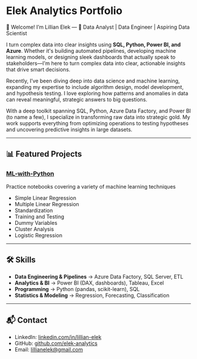 # Elek Analytics Portfolio

👋 Welcome! I’m Lillian Elek — 🚀 Data Analyst | Data Engineer | Aspiring Data Scientist

I turn complex data into clear insights using **SQL, Python, Power BI, and Azure**. Whether it's building automated pipelines, developing machine learning models, or designing sleek dashboards that actually speak to stakeholders—I'm here to turn complex data into clear, actionable insights that drive smart decisions.

Recently, I’ve been diving deep into data science and machine learning, expanding my expertise to include algorithm design, model development, and hypothesis testing. I love exploring how patterns and anomalies in data can reveal meaningful, strategic answers to big questions.

With a deep toolkit spanning SQL, Python, Azure Data Factory, and Power BI (to name a few), I specialize in transforming raw data into strategic gold. My work supports everything from optimizing operations to testing hypotheses and uncovering predictive insights in large datasets.

---

## 📊 Featured Projects

### [ML-with-Python](https://github.com/Lillian-Elek-Data/ML-with-Python)
Practice notebooks covering a variety of machine learning techniques
- Simple Linear Regression
- Multiple Linear Regression
- Standardization
- Training and Testing
- Dummy Variables
- Cluster Analysis
- Logistic Regression

---

## 🛠️ Skills
- **Data Engineering & Pipelines** → Azure Data Factory, SQL Server, ETL  
- **Analytics & BI** → Power BI (DAX, dashboards), Tableau, Excel  
- **Programming** → Python (pandas, scikit-learn), SQL  
- **Statistics & Modeling** → Regression, Forecasting, Classification

---

## 📬 Contact
- LinkedIn: [linkedin.com/in/lillian-elek](https://www.linkedin.com/in/lillian-elek-4069a552/)  
- GitHub: [github.com/elek-analytics](https://github.com/Lillian-Elek-Data)  
- Email: lillianelek@gmail.com 
